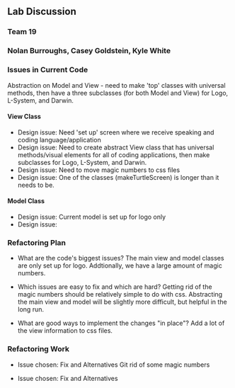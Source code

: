 ## Lab Discussion
### Team 19
### Nolan Burroughs, Casey Goldstein, Kyle White


### Issues in Current Code

Abstraction on Model and View - need to make 'top' classes with universal methods, then have a three subclasses (for both Model and View) for Logo, L-System, and Darwin.

#### View Class
* Design issue:
Need 'set up' screen where we receive speaking and coding language/application
* Design issue:
Need to create abstract View class that has universal methods/visual elements for all of coding applications, then make subclasses for Logo, L-System, and Darwin.
* Design issue:
Need to move magic numbers to css files
* Design issue:
One of the classes (makeTurtleScreen) is longer than it needs to be.

#### Model Class
* Design issue:
Current model is set up for logo only
* Design issue:


### Refactoring Plan

* What are the code's biggest issues?
The main view and model classes are only set up for logo.  Addtionally,
we have a large amount of magic numbers.

* Which issues are easy to fix and which are hard?
Getting rid of the magic numbers should be relatively simple to do with css.
Abstracting the main view and model will be slightly more difficult,
but helpful in the long run.

* What are good ways to implement the changes "in place"?
Add a lot of the view information to css files.

### Refactoring Work

* Issue chosen: Fix and Alternatives
Git rid of some magic numbers

* Issue chosen: Fix and Alternatives